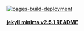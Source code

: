 [![pages-build-deployment](https://github.com/pathtoexile/memo1/actions/workflows/pages/pages-build-deployment/badge.svg)](https://github.com/pathtoexile/memo1/actions/workflows/pages/pages-build-deployment)

#### [jekyll minima v2.5.1 README](https://github.com/jekyll/minima/blob/v2.5.1/README.md)
